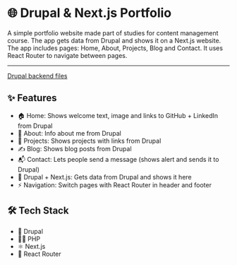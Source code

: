 # 🌐 Drupal & Next.js Portfolio
A simple portfolio website made part of studies for content management course. The app gets data from Drupal and shows it on a Next.js website. The app includes pages: Home, About, Projects, Blog and Contact. It uses React Router to navigate between pages.
_____

[Drupal backend files](https://github.com/HuttunenBe/portfolioDrupalBackend.git)


## ✨ Features
* 🏠 Home: Shows welcome text, image and links to GitHub + LinkedIn from Drupal
* 👤 About: Info about me from Drupal
* 💼 Projects: Shows projects with links from Drupal
* ✍️ Blog: Shows blog posts from Drupal
* 📬 Contact: Lets people send a message (shows alert and sends it to Drupal)
* 🔗 Drupal + Next.js: Gets data from Drupal and shows it here
* ⚡ Navigation: Switch pages with React Router in header and footer


## 🛠️ Tech Stack
- 🐘 Drupal
- 🧙‍♂️ PHP
- ⚛️ Next.js
- 🔄 React Router
